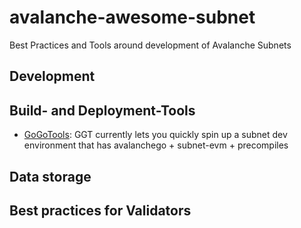 # avalanche-awesome-subnet
Best Practices and Tools around development of Avalanche Subnets

## Development

## Build- and Deployment-Tools

* [GoGoTools](https://github.com/multisig-labs/GoGoTools): GGT currently lets you quickly spin up a subnet dev environment that has avalanchego + subnet-evm + precompiles


## Data storage

## Best practices for Validators
